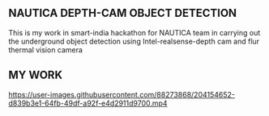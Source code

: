 ## NAUTICA DEPTH-CAM OBJECT DETECTION

This is my work in smart-india hackathon for NAUTICA team in carrying out the underground object detection using Intel-realsense-depth cam and flur thermal vision camera


## MY WORK




https://user-images.githubusercontent.com/88273868/204154652-d839b3e1-64fb-49df-a92f-e4d2911d9700.mp4

